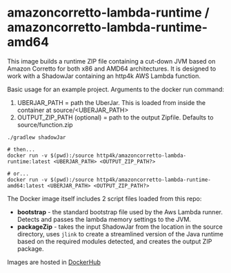 # amazoncorretto-lambda-runtime / amazoncorretto-lambda-runtime-amd64

This image builds a runtime ZIP file containing a cut-down JVM based on Amazon Corretto for both x86 and AMD64 architectures. It is designed to work with a ShadowJar containing an http4k AWS Lambda function.

Basic usage for an example project. Arguments to the docker run command:
1. UBERJAR_PATH = path the UberJar. This is loaded from inside the container at source/<UBERJAR_PATH>
2. OUTPUT_ZIP_PATH (optional) = path to the output Zipfile. Defaults to source/function.zip

```shell
./gradlew shadowJar

# then...
docker run -v $(pwd):/source http4k/amazoncorretto-lambda-runtime:latest <UBERJAR_PATH> <OUTPUT_ZIP_PATH?>

# or...
docker run -v $(pwd):/source http4k/amazoncorretto-lambda-runtime-amd64:latest <UBERJAR_PATH> <OUTPUT_ZIP_PATH?>
```

The Docker image itself includes 2 script files loaded from this repo:
- **bootstrap** - the standard bootstrap file used by the Aws Lambda runner. Detects and passes the lambda memory settings to the JVM. 
- **packageZip** - takes the input ShadowJar from the location in the source directory, uses `jlink` to create a streamlined version of the Java runtime based on the required modules detected, and creates the output ZIP package. 

Images are hosted in [DockerHub](https://hub.docker.com/r/http4k)
